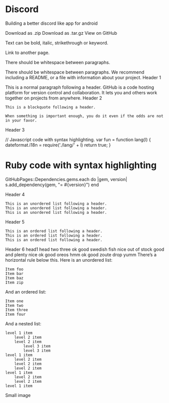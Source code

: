 # Discord
Building a better discord like app for android


 Download as .zip Download as .tar.gz View on GitHub

Text can be bold, italic, strikethrough or keyword.

Link to another page.

There should be whitespace between paragraphs.

There should be whitespace between paragraphs. We recommend including a README, or a file with information about your project.
Header 1

This is a normal paragraph following a header. GitHub is a code hosting platform for version control and collaboration. It lets you and others work together on projects from anywhere.
Header 2

    This is a blockquote following a header.

    When something is important enough, you do it even if the odds are not in your favor.

Header 3

// Javascript code with syntax highlighting.
var fun = function lang(l) {
  dateformat.i18n = require('./lang/' + l)
  return true;
}

# Ruby code with syntax highlighting
GitHubPages::Dependencies.gems.each do |gem, version|
  s.add_dependency(gem, "= #{version}")
end

Header 4

    This is an unordered list following a header.
    This is an unordered list following a header.
    This is an unordered list following a header.

Header 5

    This is an ordered list following a header.
    This is an ordered list following a header.
    This is an ordered list following a header.

Header 6
head1 	head two 	three
ok 	good swedish fish 	nice
out of stock 	good and plenty 	nice
ok 	good oreos 	hmm
ok 	good zoute drop 	yumm
There’s a horizontal rule below this.
Here is an unordered list:

    Item foo
    Item bar
    Item baz
    Item zip

And an ordered list:

    Item one
    Item two
    Item three
    Item four

And a nested list:

    level 1 item
        level 2 item
        level 2 item
            level 3 item
            level 3 item
    level 1 item
        level 2 item
        level 2 item
        level 2 item
    level 1 item
        level 2 item
        level 2 item
    level 1 item

Small image
